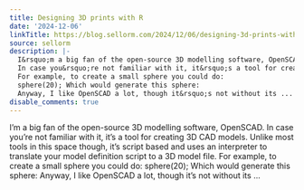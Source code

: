 ```yaml
---
title: Designing 3D prints with R
date: '2024-12-06'
linkTitle: https://blog.sellorm.com/2024/12/06/designing-3d-prints-with-r/
source: sellorm
description: |-
  I&rsquo;m a big fan of the open-source 3D modelling software, OpenSCAD.
  In case you&rsquo;re not familiar with it, it&rsquo;s a tool for creating 3D CAD models. Unlike most tools in this space though, it&rsquo;s script based and uses an interpreter to translate your model definition script to a 3D model file.
  For example, to create a small sphere you could do:
  sphere(20); Which would generate this sphere:
  Anyway, I like OpenSCAD a lot, though it&rsquo;s not without its ...
disable_comments: true
---
```

I&rsquo;m a big fan of the open-source 3D modelling software, OpenSCAD.
In case you&rsquo;re not familiar with it, it&rsquo;s a tool for creating 3D CAD models. Unlike most tools in this space though, it&rsquo;s script based and uses an interpreter to translate your model definition script to a 3D model file.
For example, to create a small sphere you could do:
sphere(20); Which would generate this sphere:
Anyway, I like OpenSCAD a lot, though it&rsquo;s not without its ...